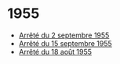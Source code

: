 # 1955

- [Arrêté du 2 septembre 1955](arrete-du-2-septembre-1955)
- [Arrêté du 15 septembre 1955](arrete-du-15-septembre-1955)
- [Arrêté du 18 août 1955](arrete-du-18-aout-1955)
